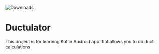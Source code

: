 ![Downloads](https://img.shields.io/badge/ductulator-v1.0-orange.svg)

# Ductulator
This project is for learning Kotlin
Android app that allows you to do duct calculations
